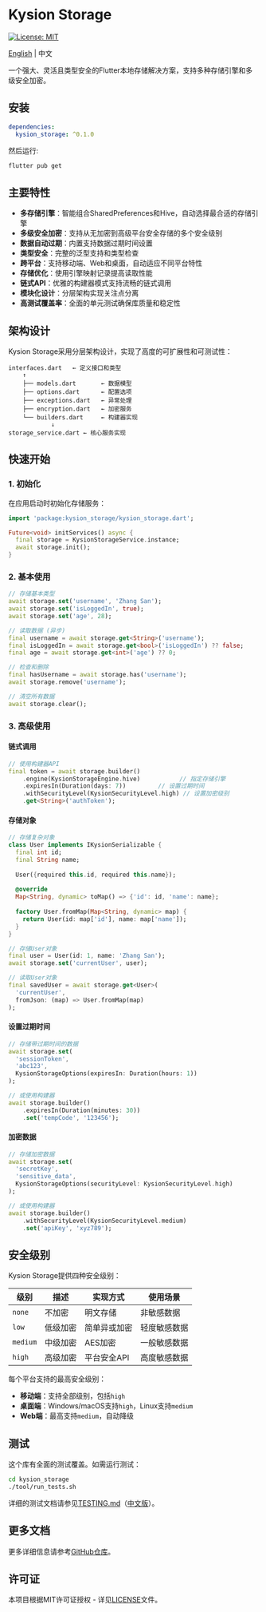 # Kysion Storage

[![License: MIT](https://img.shields.io/badge/license-MIT-blue.svg)](https://opensource.org/licenses/MIT)

[English](README.md) | 中文

一个强大、灵活且类型安全的Flutter本地存储解决方案，支持多种存储引擎和多级安全加密。

## 安装

```yaml
dependencies:
  kysion_storage: ^0.1.0
```

然后运行:

```bash
flutter pub get
```

## 主要特性

- **多存储引擎**：智能组合SharedPreferences和Hive，自动选择最合适的存储引擎
- **多级安全加密**：支持从无加密到高级平台安全存储的多个安全级别
- **数据自动过期**：内置支持数据过期时间设置
- **类型安全**：完整的泛型支持和类型检查
- **跨平台**：支持移动端、Web和桌面，自动适应不同平台特性
- **存储优化**：使用引擎映射记录提高读取性能
- **链式API**：优雅的构建器模式支持流畅的链式调用
- **模块化设计**：分层架构实现关注点分离
- **高测试覆盖率**：全面的单元测试确保库质量和稳定性

## 架构设计

Kysion Storage采用分层架构设计，实现了高度的可扩展性和可测试性：

```
interfaces.dart   ← 定义接口和类型
    ↑
    ├── models.dart       ← 数据模型
    ├── options.dart      ← 配置选项
    ├── exceptions.dart   ← 异常处理
    ├── encryption.dart   ← 加密服务
    └── builders.dart     ← 构建器实现
            ↓
storage_service.dart ← 核心服务实现
```

## 快速开始

### 1. 初始化

在应用启动时初始化存储服务：

```dart
import 'package:kysion_storage/kysion_storage.dart';

Future<void> initServices() async {
  final storage = KysionStorageService.instance;
  await storage.init();
}
```

### 2. 基本使用

```dart
// 存储基本类型
await storage.set('username', 'Zhang San');
await storage.set('isLoggedIn', true);
await storage.set('age', 28);

// 读取数据 (异步)
final username = await storage.get<String>('username');
final isLoggedIn = await storage.get<bool>('isLoggedIn') ?? false;
final age = await storage.get<int>('age') ?? 0;

// 检查和删除
final hasUsername = await storage.has('username');
await storage.remove('username');

// 清空所有数据
await storage.clear();
```

### 3. 高级使用

#### 链式调用

```dart
// 使用构建器API
final token = await storage.builder()
    .engine(KysionStorageEngine.hive)           // 指定存储引擎
    .expiresIn(Duration(days: 7))         // 设置过期时间
    .withSecurityLevel(KysionSecurityLevel.high) // 设置加密级别
    .get<String>('authToken');
```

#### 存储对象

```dart
// 存储复杂对象
class User implements IKysionSerializable {
  final int id;
  final String name;
  
  User({required this.id, required this.name});
  
  @override
  Map<String, dynamic> toMap() => {'id': id, 'name': name};
  
  factory User.fromMap(Map<String, dynamic> map) {
    return User(id: map['id'], name: map['name']);
  }
}

// 存储User对象
final user = User(id: 1, name: 'Zhang San');
await storage.set('currentUser', user);

// 读取User对象
final savedUser = await storage.get<User>(
  'currentUser', 
  fromJson: (map) => User.fromMap(map)
);
```

#### 设置过期时间

```dart
// 存储带过期时间的数据
await storage.set(
  'sessionToken', 
  'abc123',
  KysionStorageOptions(expiresIn: Duration(hours: 1))
);

// 或使用构建器
await storage.builder()
    .expiresIn(Duration(minutes: 30))
    .set('tempCode', '123456');
```

#### 加密数据

```dart
// 存储加密数据
await storage.set(
  'secretKey', 
  'sensitive_data',
  KysionStorageOptions(securityLevel: KysionSecurityLevel.high)
);

// 或使用构建器
await storage.builder()
    .withSecurityLevel(KysionSecurityLevel.medium)
    .set('apiKey', 'xyz789');
```

## 安全级别

Kysion Storage提供四种安全级别：

| 级别 | 描述 | 实现方式 | 使用场景 |
|------|------|----------|----------|
| `none` | 不加密 | 明文存储 | 非敏感数据 |
| `low` | 低级加密 | 简单异或加密 | 轻度敏感数据 |
| `medium` | 中级加密 | AES加密 | 一般敏感数据 |
| `high` | 高级加密 | 平台安全API | 高度敏感数据 |

每个平台支持的最高安全级别：

- **移动端**：支持全部级别，包括`high`
- **桌面端**：Windows/macOS支持`high`，Linux支持`medium`
- **Web端**：最高支持`medium`，自动降级

## 测试

这个库有全面的测试覆盖。如需运行测试：

```bash
cd kysion_storage
./tool/run_tests.sh
```

详细的测试文档请参见[TESTING.md](TESTING.md)（[中文版](TESTING.zh-CN.md)）。

## 更多文档

更多详细信息请参考[GitHub仓库](https://github.com/kysion/kysion_storage)。

## 许可证

本项目根据MIT许可证授权 - 详见[LICENSE](LICENSE)文件。
